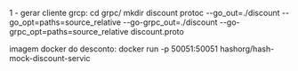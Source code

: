 1 - gerar cliente grcp:
  cd grpc/
  mkdir discount
  protoc --go_out=./discount --go_opt=paths=source_relative --go-grpc_out=./discount --go-grpc_opt=paths=source_relative discount.proto


imagem docker do desconto:
  docker run -p 50051:50051 hashorg/hash-mock-discount-servic